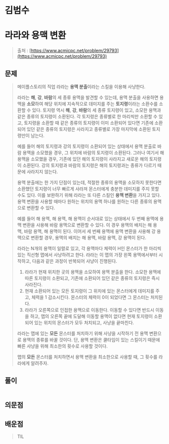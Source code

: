# 김범수

# **라라와 용맥 변환**

> 출처 : [https://www.acmicpc.net/problem/29793](https://www.acmicpc.net/problem/29793)
> 

## 문제

> 
> 
> 
> 메이플스토리의 직업 라라는 **용맥 분출**이라는 스킬을 이용해 사냥한다.
> 
> 라라는 **해**, **강**, **바람**의 세 종류 용맥을 발견할 수 있는데, 용맥 분출을 사용하면 용맥을 **소모**하여 해당 위치에 지속적으로 데미지를 주는 **토지령**이라는 소환수를 소환할 수 있다. 토지령 역시 **해**, **강**, **바람**의 세 종류 토지령이 있고, 소모한 용맥과 같은 종류의 토지령이 소환된다. 각 토지령은 종류별로 한 마리씩만 소환할 수 있고, 토지령을 소환할 때 같은 종류의 토지령이 이미 소환되어 있다면 기존에 소환되어 있던 같은 종류의 토지령은 사라지고 종류별로 가장 마지막에 소환된 토지령만이 남는다.
> 
> 예를 들어 해의 토지령과 강의 토지령이 소환되어 있는 상태에서 용맥 분출로 바람 용맥을 소모했을 경우, 그 위치에 바람의 토지령이 소환된다. 그러나 여기서 해 용맥을 소모했을 경우, 기존에 있던 해의 토지령이 사라지고 새로운 해의 토지령이 소환된다. 강의 토지령과 바람의 토지령은 해의 토지령과는 종류가 다르기 때문에 사라지지 않는다.
> 
> 용맥 분출에는 한 가지 단점이 있는데, 적절한 종류의 용맥을 소모하지 못한다면 소환했던 토지령이 너무 빠르게 사라져 몬스터에게 충분한 데미지를 주지 못할 수도 있다. 이를 보완하기 위해 라라는 또 다른 스킬인 **용맥 변환**을 가지고 있다. 용맥 변환을 사용할 때마다 원하는 위치의 용맥 하나를 원하는 다른 종류의 용맥으로 변환할 수 있다.
> 
> 예를 들어 해 용맥, 해 용맥, 해 용맥이 순서대로 있는 상태에서 두 번째 용맥에 용맥 변환을 사용해 바람 용맥으로 변환할 수 있다. 이 경우 용맥의 배치는 해 용맥, 바람 용맥, 해 용맥이 된다. 이어서 세 번째 용맥에 용맥 변환을 사용해 강 용맥으로 변환할 경우, 용맥의 배치는 해 용맥, 바람 용맥, 강 용맥이 된다.
> 
> 라라는 N개의 용맥이 일렬로 있고, 각 용맥마다 체력이 H인 몬스터가 한 마리씩 있는 직선형 맵에서 사냥하려고 한다. 라라는 이 맵의 가장 왼쪽 용맥에서부터 시작하고, 다음과 같은 과정이 반복되어 사냥이 진행된다.
> 
> 1. 라라가 현재 위치한 곳의 용맥을 소모하여 용맥 분출을 한다. 소모한 용맥에 따른 토지령이 소환되고, 기존에 소환되어 있던 같은 종류의 토지령은 즉시 사라진다.
> 2. 현재 소환되어 있는 모든 토지령이 그 위치에 있는 몬스터에게 데미지를 주고, 체력을 1 감소시킨다. 몬스터의 체력이 0이 되었다면 그 몬스터는 처치된다.
> 3. 라라가 오른쪽으로 인접한 용맥으로 이동한다. 이동할 수 있다면 반드시 이동을 하고, 맵의 오른쪽 끝에 도달해 이동할 용맥이 없다면 현재 토지령이 소환되어 있는 위치의 몬스터가 모두 처치되고, 사냥을 끝마친다.
> 
> 라라는 맵에 있는 **모든** 몬스터를 처치하기 위해 사냥을 시작하기 전 용맥 변환으로 용맥의 종류를 바꿀 것이다. 단, 용맥 변환은 쿨타임이 있는 스킬이기 때문에 빠른 사냥을 위해 최소한의 횟수로 사용할 것이다.
> 
> 맵의 **모든** 몬스터를 처치하면서 용맥 변환을 최소한으로 사용할 때, 그 횟수를 라라에게 알려주자.
> 

## 풀이

```python

```

> 
> 

## 의문점

## 배운점

> TIL
>